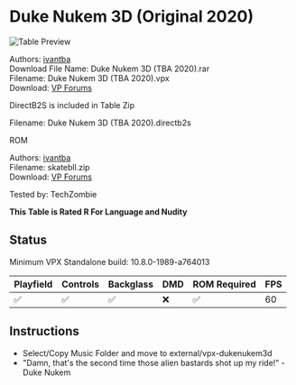 # Duke Nukem 3D (Original 2020)

![Table Preview](../../images/vpx-dukenukem3d.png)

Authors: [ivantba](https://www.vpforums.org/index.php?showuser=123858)  
Download File Name: Duke Nukem 3D (TBA 2020).rar  
Filename: Duke Nukem 3D (TBA 2020).vpx  
Download: [VP Forums](https://www.vpforums.org/index.php?app=downloads&showfile=14731)

DirectB2S is included in Table Zip
  
Filename: Duke Nukem 3D (TBA 2020).directb2s

ROM 

Authors: [ivantba](https://www.vpforums.org/index.php?showuser=123858)  
Filename: skatebll.zip  
Download: [VP Forums](https://www.vpforums.org/index.php?app=downloads&showfile=674)

Tested by: TechZombie

**This Table is Rated R For Language and Nudity**

## Status 

Minimum VPX Standalone build: 10.8.0-1989-a764013

| Playfield | Controls | Backglass | DMD | ROM Required | FPS | 
|-----------|----------|-----------|-----|--------------|-----|
| :white_check_mark: | :white_check_mark: | :white_check_mark: | :x: | :white_check_mark: | 60 |

## Instructions

- Select/Copy Music Folder and move to external/vpx-dukenukem3d
- "Damn, that's the second time those alien bastards shot up my ride!" - Duke Nukem

